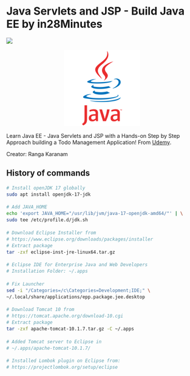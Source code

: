 # Java Servlets and JSP - Build Java EE by in28Minutes
![](https://img.shields.io/badge/status-completed-brightgreen)

<p align="center">
<img src=".github/logo.png">
</p>

Learn Java EE - Java Servlets and JSP with a Hands-on Step by Step Approach building a Todo Management Application! From [Udemy](https://www.udemy.com/course/learn-java-servlets-and-jsp-web-application-in-25-steps/).

Creator: Ranga Karanam

## History of commands

```bash
# Install openJDK 17 globally
sudo apt install openjdk-17-jdk

# Add JAVA_HOME
echo 'export JAVA_HOME="/usr/lib/jvm/java-17-openjdk-amd64/"' | \
sudo tee /etc/profile.d/jdk.sh

# Download Eclipse Installer from
# https://www.eclipse.org/downloads/packages/installer
# Extract package
tar -zxf eclipse-inst-jre-linux64.tar.gz

# Eclipse IDE for Enterprise Java and Web Developers
# Installation Folder: ~/.apps

# Fix Launcher
sed -i "/Categories=/c\Categories=Development;IDE;" \
~/.local/share/applications/epp.package.jee.desktop

# Download Tomcat 10 from
# https://tomcat.apache.org/download-10.cgi
# Extract package
tar -zxf apache-tomcat-10.1.7.tar.gz -C ~/.apps

# Added Tomcat server to Eclipse in
# ~/.apps/apache-tomcat-10.1.7/

# Installed Lombok plugin on Eclipse from:
# https://projectlombok.org/setup/eclipse

```